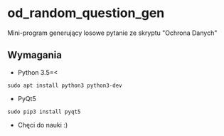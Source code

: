 # **od_random_question_gen**
Mini-program generujący losowe pytanie ze skryptu "Ochrona Danych"

## **Wymagania**

* Python 3.5=<
```
sudo apt install python3 python3-dev
```
* PyQt5
```
sudo pip3 install pyqt5
```
* Chęci do nauki :)